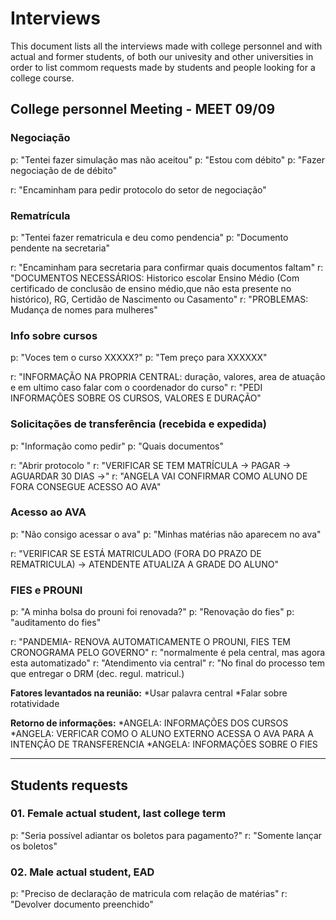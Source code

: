 # Interviews

This document lists all the interviews made with college personnel and with actual and former students, of both our univesity and other universities in order to list commom requests made by students and people looking for a college course.

## College personnel Meeting - MEET 09/09

### Negociação
p: "Tentei fazer simulação mas não aceitou"
p: "Estou com débito"
p: "Fazer negociação de de débito"

r: "Encaminham para pedir protocolo do setor de negociação"

### Rematrícula
p: "Tentei fazer rematricula e deu como pendencia"
p: "Documento pendente na secretaria"

r: "Encaminham para secretaria para confirmar quais documentos faltam"
r: "DOCUMENTOS NECESSÁRIOS: Historico escolar Ensino Médio (Com certificado de conclusão de ensino médio,que não esta presente no histórico), RG, Certidão de  Nascimento ou Casamento"
r: "PROBLEMAS: Mudança de nomes para mulheres"

### Info sobre cursos
p: "Voces tem o curso XXXXX?"
p: "Tem preço para XXXXXX"

r: "INFORMAÇÃO NA PROPRIA CENTRAL: duração, valores, area de atuação e em ultimo caso falar com o coordenador do curso"
r: "PEDI INFORMAÇÕES SOBRE OS CURSOS, VALORES E DURAÇÃO"

###  Solicitações de transferência (recebida e expedida)
p: "Informação como pedir"
p: "Quais documentos"

r: "Abrir protocolo "
r: "VERIFICAR SE TEM MATRÍCULA -> PAGAR -> AGUARDAR 30 DIAS ->"
r: "ANGELA VAI CONFIRMAR COMO ALUNO DE FORA CONSEGUE ACESSO AO AVA"

### Acesso ao AVA
p: "Não consigo acessar o ava"
p: "Minhas matérias não aparecem no ava"

r: "VERIFICAR SE ESTÁ MATRICULADO (FORA DO PRAZO DE REMATRICULA) -> ATENDENTE ATUALIZA A GRADE DO ALUNO"

### FIES e PROUNI
p: "A minha bolsa do prouni foi renovada?"
p: "Renovação do fies"
p: "auditamento do fies"

r: "PANDEMIA- RENOVA AUTOMATICAMENTE O PROUNI, FIES TEM CRONOGRAMA PELO GOVERNO"
r: "normalmente é pela central, mas agora esta automatizado"
r: "Atendimento via central"
r: "No final do processo tem que entregar o DRM (dec. regul. matricul.)

**Fatores levantados na reunião:**
*Usar palavra central
*Falar sobre rotatividade

**Retorno de informações:**
*ANGELA: INFORMAÇÕES DOS CURSOS
*ANGELA: VERFICAR COMO O ALUNO EXTERNO ACESSA O AVA PARA A INTENÇÃO DE TRANSFERENCIA
*ANGELA: INFORMAÇÕES SOBRE O FIES

***

## Students requests

### 01. Female actual student, last college term

p: "Seria possível adiantar os boletos para pagamento?"
r: "Somente lançar os boletos"

### 02. Male actual student, EAD

p: "Preciso de declaração de matricula com relação de matérias"
r: "Devolver documento preenchido"

